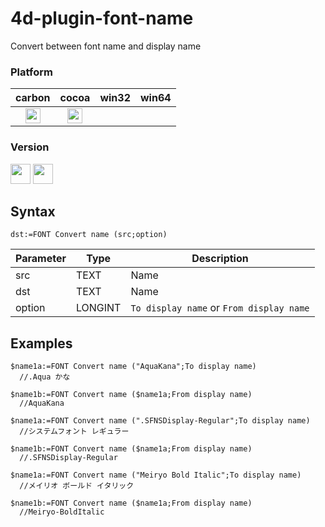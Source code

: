 # 4d-plugin-font-name
Convert between font name and display name

### Platform

| carbon | cocoa | win32 | win64 |
|:------:|:-----:|:---------:|:---------:|
|<img src="https://cloud.githubusercontent.com/assets/1725068/22371562/1b091f0a-e4db-11e6-8458-8653954a7cce.png" width="24" height="24" />|<img src="https://cloud.githubusercontent.com/assets/1725068/22371562/1b091f0a-e4db-11e6-8458-8653954a7cce.png" width="24" height="24" />|||

### Version

<img src="https://cloud.githubusercontent.com/assets/1725068/18940649/21945000-8645-11e6-86ed-4a0f800e5a73.png" width="32" height="32" /> <img src="https://cloud.githubusercontent.com/assets/1725068/18940648/2192ddba-8645-11e6-864d-6d5692d55717.png" width="32" height="32" />

## Syntax

```
dst:=FONT Convert name (src;option)
```

Parameter|Type|Description
------------|------------|----
src|TEXT|Name
dst|TEXT|Name
option|LONGINT|``To display name`` or ``From display name``

## Examples

```
$name1a:=FONT Convert name ("AquaKana";To display name)
  //.Aqua かな

$name1b:=FONT Convert name ($name1a;From display name)
  //AquaKana

$name1a:=FONT Convert name (".SFNSDisplay-Regular";To display name)
  //システムフォント レギュラー

$name1b:=FONT Convert name ($name1a;From display name)
  //.SFNSDisplay-Regular

$name1a:=FONT Convert name ("Meiryo Bold Italic";To display name)
  //メイリオ ボールド イタリック

$name1b:=FONT Convert name ($name1a;From display name)
  //Meiryo-BoldItalic
```
